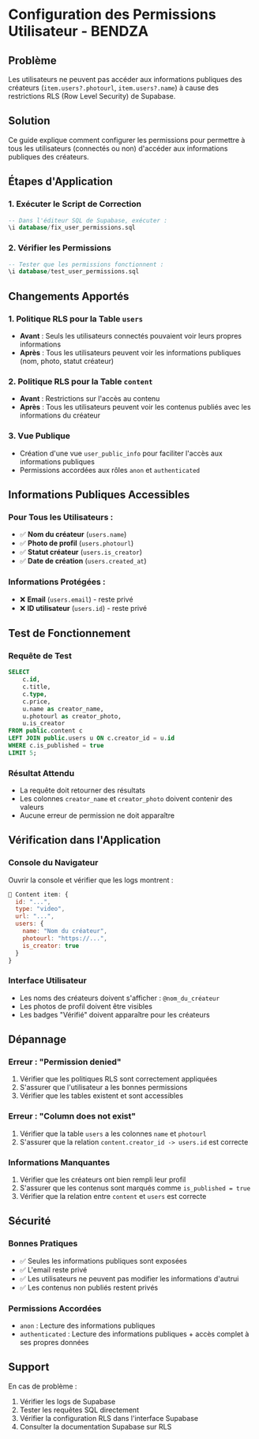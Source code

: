 # Configuration des Permissions Utilisateur - BENDZA

## Problème

Les utilisateurs ne peuvent pas accéder aux informations publiques des créateurs (`item.users?.photourl`, `item.users?.name`) à cause des restrictions RLS (Row Level Security) de Supabase.

## Solution

Ce guide explique comment configurer les permissions pour permettre à tous les utilisateurs (connectés ou non) d'accéder aux informations publiques des créateurs.

## Étapes d'Application

### 1. Exécuter le Script de Correction

```sql
-- Dans l'éditeur SQL de Supabase, exécuter :
\i database/fix_user_permissions.sql
```

### 2. Vérifier les Permissions

```sql
-- Tester que les permissions fonctionnent :
\i database/test_user_permissions.sql
```

## Changements Apportés

### 1. Politique RLS pour la Table `users`

- **Avant** : Seuls les utilisateurs connectés pouvaient voir leurs propres informations
- **Après** : Tous les utilisateurs peuvent voir les informations publiques (nom, photo, statut créateur)

### 2. Politique RLS pour la Table `content`

- **Avant** : Restrictions sur l'accès au contenu
- **Après** : Tous les utilisateurs peuvent voir les contenus publiés avec les informations du créateur

### 3. Vue Publique

- Création d'une vue `user_public_info` pour faciliter l'accès aux informations publiques
- Permissions accordées aux rôles `anon` et `authenticated`

## Informations Publiques Accessibles

### Pour Tous les Utilisateurs :

- ✅ **Nom du créateur** (`users.name`)
- ✅ **Photo de profil** (`users.photourl`)
- ✅ **Statut créateur** (`users.is_creator`)
- ✅ **Date de création** (`users.created_at`)

### Informations Protégées :

- ❌ **Email** (`users.email`) - reste privé
- ❌ **ID utilisateur** (`users.id`) - reste privé

## Test de Fonctionnement

### Requête de Test

```sql
SELECT
    c.id,
    c.title,
    c.type,
    c.price,
    u.name as creator_name,
    u.photourl as creator_photo,
    u.is_creator
FROM public.content c
LEFT JOIN public.users u ON c.creator_id = u.id
WHERE c.is_published = true
LIMIT 5;
```

### Résultat Attendu

- La requête doit retourner des résultats
- Les colonnes `creator_name` et `creator_photo` doivent contenir des valeurs
- Aucune erreur de permission ne doit apparaître

## Vérification dans l'Application

### Console du Navigateur

Ouvrir la console et vérifier que les logs montrent :

```javascript
📱 Content item: {
  id: "...",
  type: "video",
  url: "...",
  users: {
    name: "Nom du créateur",
    photourl: "https://...",
    is_creator: true
  }
}
```

### Interface Utilisateur

- Les noms des créateurs doivent s'afficher : `@nom_du_créateur`
- Les photos de profil doivent être visibles
- Les badges "Vérifié" doivent apparaître pour les créateurs

## Dépannage

### Erreur : "Permission denied"

1. Vérifier que les politiques RLS sont correctement appliquées
2. S'assurer que l'utilisateur a les bonnes permissions
3. Vérifier que les tables existent et sont accessibles

### Erreur : "Column does not exist"

1. Vérifier que la table `users` a les colonnes `name` et `photourl`
2. S'assurer que la relation `content.creator_id -> users.id` est correcte

### Informations Manquantes

1. Vérifier que les créateurs ont bien rempli leur profil
2. S'assurer que les contenus sont marqués comme `is_published = true`
3. Vérifier que la relation entre `content` et `users` est correcte

## Sécurité

### Bonnes Pratiques

- ✅ Seules les informations publiques sont exposées
- ✅ L'email reste privé
- ✅ Les utilisateurs ne peuvent pas modifier les informations d'autrui
- ✅ Les contenus non publiés restent privés

### Permissions Accordées

- `anon` : Lecture des informations publiques
- `authenticated` : Lecture des informations publiques + accès complet à ses propres données

## Support

En cas de problème :

1. Vérifier les logs de Supabase
2. Tester les requêtes SQL directement
3. Vérifier la configuration RLS dans l'interface Supabase
4. Consulter la documentation Supabase sur RLS
